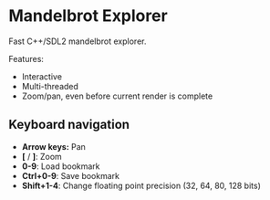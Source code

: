 # Mandelbrot Explorer

Fast C++/SDL2 mandelbrot explorer.

Features:

* Interactive
* Multi-threaded
* Zoom/pan, even before current render is complete

## Keyboard navigation

* **Arrow keys:** Pan
* **[** / **]**: Zoom
* **0-9**: Load bookmark
* **Ctrl+0-9**: Save bookmark
* **Shift+1-4**: Change floating point precision (32, 64, 80, 128 bits)




